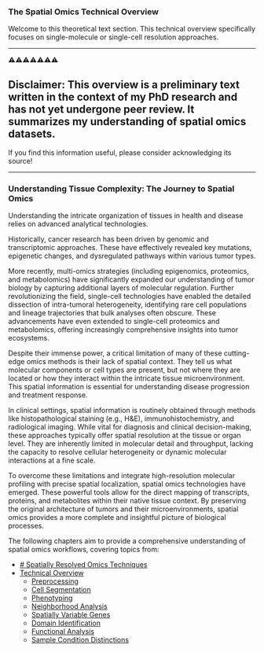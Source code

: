 ### The Spatial Omics Technical Overview
Welcome to this theoretical text section. This technical overview specifically 
focuses on single-molecule or single-cell resolution approaches.

---
⚠️⚠️⚠️⚠️⚠️⚠️⚠️

Disclaimer: This overview is a preliminary text written in the context of my PhD research and has not yet undergone peer review. 
It summarizes my understanding of spatial omics datasets.
---

If you find this information useful, please consider acknowledging its source!

---


### Understanding Tissue Complexity: The Journey to Spatial Omics

Understanding the intricate organization of tissues in health and disease relies on advanced analytical
technologies. 

Historically, cancer research has been driven by genomic and transcriptomic approaches. 
These have effectively revealed key mutations, epigenetic changes, and dysregulated pathways within
various tumor types.

More recently, multi-omics strategies (including epigenomics, proteomics, and metabolomics) have
significantly expanded our understanding of tumor biology by capturing additional layers of molecular
regulation. Further revolutionizing the field, single-cell technologies have enabled the detailed 
dissection of intra-tumoral heterogeneity, identifying rare cell populations and lineage trajectories 
that bulk analyses often obscure. These advancements have even extended to single-cell proteomics and
metabolomics, offering increasingly comprehensive insights into tumor ecosystems.

Despite their immense power, a critical limitation of many of these cutting-edge omics methods is
their lack of spatial context. They tell us what molecular components or cell types are present,
but not where they are located or how they interact within the intricate tissue microenvironment.
This spatial information is essential for understanding disease progression and treatment response.

In clinical settings, spatial information is routinely obtained through methods like histopathological
staining (e.g., H&E), immunohistochemistry, and radiological imaging. 
While vital for diagnosis and clinical decision-making, these approaches typically offer 
spatial resolution at the tissue or organ level. 
They are inherently limited in molecular detail and throughput, lacking the capacity to resolve 
cellular heterogeneity or dynamic molecular interactions at a fine scale.

To overcome these limitations and integrate high-resolution molecular profiling with precise spatial
localization, spatial omics technologies have emerged. These powerful tools allow for the direct 
mapping of transcripts, proteins, and metabolites within their native tissue context. 
By preserving the original architecture of tumors and their microenvironments, spatial 
omics provides a more complete and insightful picture of biological processes.

The following chapters aim to provide a comprehensive understanding of spatial omics workflows, 
covering topics from:

* [# Spatially Resolved Omics Techniques](chapter1.md)
* [Technical Overview](technical_overview.md)
    * [Preprocessing](technical_overview/preprocessing.md)
    * [Cell Segmentation](technical_overview/cell_segmentation.md)
    * [Phenotyping](technical_overview/phenotyping.md)
    * [Neighborhood Analysis](technical_overview/neighborhood_analysis.md)
    * [Spatially Variable Genes](technical_overview/spatially_variable_genes.md)
    * [Domain Identification](technical_overview/domain_identification.md)
    * [Functional Analysis](technical_overview/functional_analysis.md)
    * [Sample Condition Distinctions](technical_overview/sample_condition_distinctions.md)





